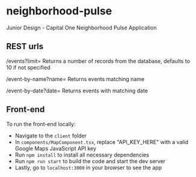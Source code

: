 # neighborhood-pulse
Junior Design - Capital One Neighborhood Pulse Application


## REST urls

/events?limit= Returns a number of records from the database, defaults to 10 if not specified

/event-by-name?name= Returns events matching name

/event-by-date?date= Returns events with matching date


## Front-end

To run the front-end locally:
* Navigate to the `client` folder
* In `components/MapComponent.tsx`, replace "API_KEY_HERE" with a valid Google Maps JavaScript API key
* Run `npm install` to install all necessary dependencies
* Run `npm run start` to build the code and start the dev server
* Lastly, go to `localhost:3000` in your browser to see the app
